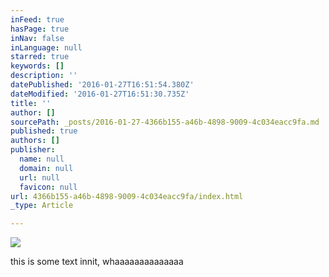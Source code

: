 ```yaml
---
inFeed: true
hasPage: true
inNav: false
inLanguage: null
starred: true
keywords: []
description: ''
datePublished: '2016-01-27T16:51:54.380Z'
dateModified: '2016-01-27T16:51:30.735Z'
title: ''
author: []
sourcePath: _posts/2016-01-27-4366b155-a46b-4898-9009-4c034eacc9fa.md
published: true
authors: []
publisher:
  name: null
  domain: null
  url: null
  favicon: null
url: 4366b155-a46b-4898-9009-4c034eacc9fa/index.html
_type: Article

---
```

![](https://the-grid-user-content.s3-us-west-2.amazonaws.com/3efe427f-4477-4843-a7c7-5c91671b8ca4.jpg)

this is some text innit, whaaaaaaaaaaaaaa